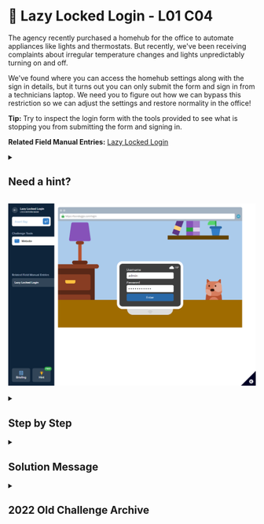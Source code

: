 # 🦥 Lazy Locked Login - L01 C04

The agency recently purchased a homehub for the office to automate appliances like lights and thermostats. But recently, we've been receiving complaints about irregular temperature changes and lights unpredictably turning on and off.

We've found where you can access the homehub settings along with the sign in details, but it turns out you can only submit the form and sign in from a technicians laptop. We need you to figure out how we can bypass this restriction so we can adjust the settings and restore normality in the office!

**Tip:** Try to inspect the login form with the tools provided to see what is stopping you from submitting the form and signing in.

**Related Field Manual Entries:** [Lazy Locked Login](../fieldmanual/LazyLockedLogin.8.1.4.md)

<details><summary>

## Need a hint?</summary>

> 💡 Hint: Using either the provided document inspector (opened by clicking the blue icon in the top-right of the challenge), or using your browser's built-in document inspector, inspect the elements on the page to get an understanding of why the login form won't submit.
> 
> Are there any changes that can be made to the code that will bypass any restrictions, allowing the login credentials to submit?

</details>

![image of the challenge](/assets/lazylockedlogin.png)

<details><summary>

## Step by Step</summary>

- Right click the top right blue button of the fake challenge web browser

- The source code will pop up in the "Inspector" and click on the word **disabled** to type the change to **enabled**

![image of the inspector](/assets/lazylockedloginnew1.png)

- The enter button should become clickable, it turns blue to indicate this, and the flag will appear

`flag is unique`
</details>

<details><summary>

## Solution Message</summary>

### $${\color{green}\large\sf{Success!}}$$
### $${\color{green}\sf{Well \ done! \ By \ using \ the \ document \ inspector \ to \ look \ through \ the \ form’s \ source \ code, \ you \ managed \ to \ find \ a \ vulnerability \ that \ you \ could \ exploit \ in \ order \ to \ bypass \ the \ login; \ without \ the \ need \ of \ a \ technicians \ laptop!}}$$
### $${\color{green}\sf{You've \ levelled \ up \ in \ these \ skills:}}$$
### $${\color{green}\sf{>Browser Dev Tools Use}}$$
### $${\color{green}\sf{>Code Analysis}}$$

</details>

<details><summary>

## 2022 Old Challenge Archive</summary>

# Lazy Locked Login - L01 C04 (RETIRED)

Our Dutch office recently bought a new Internet of Things (IoT) connected fridge. However, the temperature settings have been widely fluctuating as of late. All agents are currently out in the field and too busy to fix the problem.

We know there is a remotely accessible technician's page where fridge **settings can be modified**, and that the fridge's login page **isn't very secure**. It was easy enough to find the username and password, but the form still has some **very lazy extra protection**. Intern, can you see if the rumours are true, fix our fridge, and help us verify this reported security vulnerability?

**Tip:** Successfully login to get the flag.

> 💡 Hint: Inspect the elements on page to get an understanding of how they're disabling the form. Can we make any changes to the code that will allow us to make it work as intended, so we can submit our login information?


## Step by Step

- Right click the enter button on the fridge and click inspect

![right click on "enter" button pops up the inspect menu, inspect button is at the very bottom](/assets/lazylockedlogin1.png)

- The source code will pop up, double click on `div class actions` and double click on the word **disabled** to change to **enabled**

![image of code](/assets/lazylockedlogin2.png)

- The enter button should become clickable and the flag will appear
